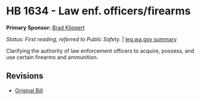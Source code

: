 # HB 1634 - Law enf. officers/firearms
**Primary Sponsor:** [Brad Klippert](/person/leg/brad.klippert.md)

*Status: First reading, referred to Public Safety.* | [leg.wa.gov summary](https://app.leg.wa.gov/billsummary?BillNumber=1634&Year=2021)

Clarifying the authority of law enforcement officers to acquire, possess, and use certain firearms and ammunition.

## Revisions
* [Original Bill](1/)